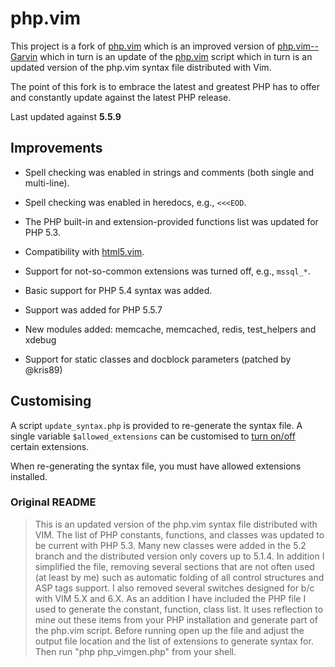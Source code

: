 php.vim
=======

This project is a fork of [php.vim][StanAngeloff] which is an improved version
of [php.vim--Garvin][garvin] which in turn is an update of the
[php.vim][php-vim] script which in turn is an updated version of the php.vim
syntax file distributed with Vim.

The point of this fork is to embrace the latest and greatest PHP has to offer
and constantly update against the latest PHP release.

Last updated against **5.5.9**

  [StanAngeloff]: https://github.com/StanAngeloff/php.vim
  [garvin]:  https://github.com/vim-scripts/php.vim--Garvin
  [php-vim]: http://www.vim.org/scripts/script.php?script_id=2874

Improvements
------------

- Spell checking was enabled in strings and comments (both single and
  multi-line).
- Spell checking was enabled in heredocs, e.g., `<<<EOD`.
- The PHP built-in and extension-provided functions list was updated for
  PHP 5.3.
- Compatibility with [html5.vim][html5].
- Support for not-so-common extensions was turned off, e.g., `mssql_*`.
- Basic support for PHP 5.4 syntax was added.
- Support was added for PHP 5.5.7
- New modules added: memcache, memcached, redis, test_helpers and xdebug
- Support for static classes and docblock parameters (patched by @kris89)

  [html5]: https://github.com/othree/html5.vim

Customising
-----------

A script `update_syntax.php` is provided to re-generate the syntax file.
A single variable `$allowed_extensions` can be customised to
[turn on/off][defaults] certain extensions.

When re-generating the syntax file, you must have allowed extensions installed.

  [defaults]: https://github.com/StanAngeloff/php.vim/blob/master/update_syntax.php#L29-L101

### Original README

> This is an updated version of the php.vim syntax file distributed with VIM.
> The list of PHP constants, functions, and classes was updated to be current
> with PHP 5.3. Many new classes were added in the 5.2 branch and the
> distributed version only covers up to 5.1.4. In addition I simplified the
> file, removing several sections that are not often used (at least by me) such
> as automatic folding of all control structures and ASP tags support. I also
> removed several switches designed for b/c with VIM 5.X and 6.X. As an
> addition I have included the PHP file I used to generate the constant,
> function, class list. It uses reflection to mine out these items from your
> PHP installation and generate part of the php.vim script. Before running open
> up the file and adjust the output file location and the list of extensions to
> generate syntax for. Then run "php php_vimgen.php" from your shell.

